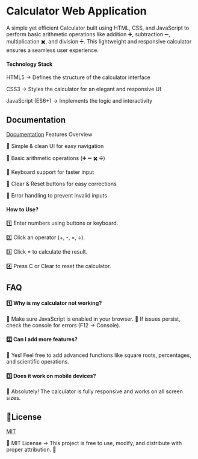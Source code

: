 
# Calculator Web Application
A simple yet efficient Calculator built using HTML, CSS, and JavaScript to perform basic arithmetic operations like addition ➕, subtraction ➖, multiplication ✖️, and division ➗. This lightweight and responsive calculator ensures a seamless user experience.

####  Technology Stack
 HTML5 → Defines the structure of the calculator interface

 CSS3 → Styles the calculator for an elegant and responsive UI

 JavaScript (ES6+) → Implements the logic and interactivity
 
## Documentation

[Documentation](https://linktodocumentation)
 Features Overview

🔹 Simple & clean UI for easy navigation

🔹 Basic arithmetic operations (➕ ➖ ✖️ ➗)

🔹 Keyboard support for faster input 

🔹 Clear & Reset buttons for easy corrections 

🔹 Error handling to prevent invalid inputs 

####  How to Use?

1️⃣ Enter numbers using buttons or keyboard.

2️⃣ Click an operator (+, -, ×, ÷).

3️⃣ Click = to calculate the result.

4️⃣ Press C or Clear to reset the calculator.
##  FAQ
#### 1️⃣ Why is my calculator not working?

🔹 Make sure JavaScript is enabled in your browser.
🔹 If issues persist, check the console for errors (F12 → Console).

#### 2️⃣ Can I add more features?

🔹 Yes!  Feel free to add advanced functions like square roots, percentages, and scientific operations.

#### 3️⃣ Does it work on mobile devices?

🔹 Absolutely! The calculator is fully responsive and works on all screen sizes.



## 📝License

[MIT](https://choosealicense.com/licenses/mit/)

📜 MIT License → This project is free to use, modify, and distribute with proper attribution. 🚀

